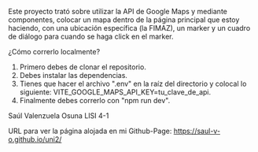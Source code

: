 Este proyecto trató sobre utilizar la API de Google Maps y mediante componentes, colocar un mapa dentro de la página principal que estoy haciendo, con una ubicación específica (la FIMAZ), un marker y un cuadro de diálogo para cuando se haga click en el marker.


¿Cómo correrlo localmente?
1. Primero debes de clonar el repositorio.
2. Debes instalar las dependencias.
3. Tienes que hacer el archivo ".env" en la raíz del directorio y colocal lo siguiente: VITE_GOOGLE_MAPS_API_KEY=tu_clave_de_api.
4. Finalmente debes correrlo con "npm run dev".


Saúl Valenzuela Osuna
LISI 4-1

URL para ver la página alojada en mi Github-Page:
https://saul-v-o.github.io/uni2/
